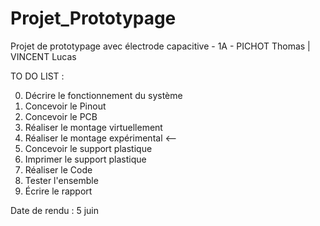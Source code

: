 # Projet_Prototypage
Projet de prototypage avec électrode capacitive - 1A - PICHOT Thomas | VINCENT Lucas

TO DO LIST : 

0. Décrire le fonctionnement du système
1. Concevoir le Pinout
2. Concevoir le PCB
3. Réaliser le montage virtuellement
4. Réaliser le montage expérimental <--
5. Concevoir le support plastique
6. Imprimer le support plastique
7. Réaliser le Code
8. Tester l'ensemble
9. Écrire le rapport

Date de rendu : 5 juin